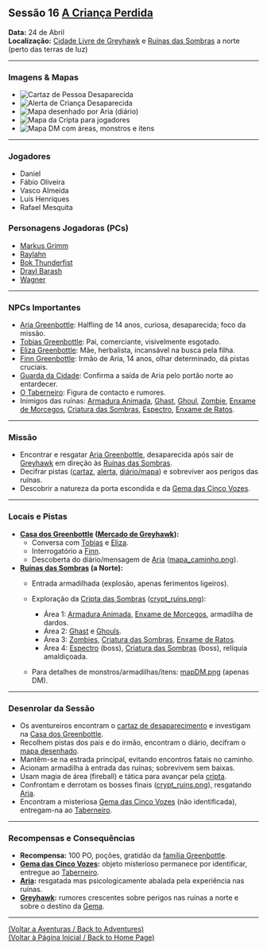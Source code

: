 ## Sessão 16  [A Criança Perdida](a_crianca_perdida.md)

**Data:** 24 de Abril  
**Localização:** [Cidade Livre de Greyhawk](cidade_de_greyhawk.md) e [Ruínas das Sombras](ruinas_das_sombras.md) a norte (perto das terras de Iuz)

---

### Imagens & Mapas

- ![Cartaz de Pessoa Desaparecida](images/missing_person.png)
- ![Alerta de Criança Desaparecida](images/child_alert.png)
- ![Mapa desenhado por Aria (diário)](images/mapa_caminho.png)
- ![Mapa da Cripta para jogadores](images/crypt_ruins.png)
- ![Mapa DM com áreas, monstros e itens](images/mapDM.png)

---

### Jogadores

- Daniel
- Fábio Oliveira
- Vasco Almeida
- Luís Henriques
- Rafael Mesquita

### Personagens Jogadoras (PCs)

- [Markus Grimm](markus_grimm.md)
- [Raylahn](raylahn.md)
- [Bok Thunderfist](bok_thunderfist.md)
- [Drayl Barash](pc_drayl_barash..md)
- [Wagner](wagner.md)

---

### NPCs Importantes

- [Aria Greenbottle](aria_greenbottle.md): Halfling de 14 anos, curiosa, desaparecida; foco da missão.
- [Tobias Greenbottle](tobias_greenbottle.md): Pai, comerciante, visivelmente esgotado.
- [Eliza Greenbottle](eliza_greenbottle.md): Mãe, herbalista, incansável na busca pela filha.
- [Finn Greenbottle](finn_greenbottle.md): Irmão de Aria, 14 anos, olhar determinado, dá pistas cruciais.
- [Guarda da Cidade](guarda_da_cidade.md): Confirma a saída de Aria pelo portão norte ao entardecer.
- [O Taberneiro](taberneiro.md): Figura de contacto e rumores.
- Inimigos das ruínas: [Armadura Animada](armadura_animada.md), [Ghast](ghast.md), [Ghoul](ghoul.md), [Zombie](zombie.md), [Enxame de Morcegos](enxame_de_morcegos.md), [Criatura das Sombras](criatura_das_sombras.md), [Espectro](spectral_wraith.md), [Enxame de Ratos](enxame_de_ratos.md).

---

### Missão

- Encontrar e resgatar [Aria Greenbottle](aria_greenbottle.md), desaparecida após sair de [Greyhawk](cidade_de_greyhawk.md) em direção às [Ruínas das Sombras](ruinas_das_sombras.md).
- Decifrar pistas ([cartaz](missing_person.png), [alerta](child_alert.png), [diário/mapa](mapa_caminho.png)) e sobreviver aos perigos das ruínas.
- Descobrir a natureza da porta escondida e da [Gema das Cinco Vozes](gema_das_cinco_vozes.md).

---

### Locais e Pistas

- **[Casa dos Greenbottle](casa_dos_greenbottle.md) ([Mercado de Greyhawk](cidade_de_greyhawk.md)):**
    - Conversa com [Tobias](tobias_greenbottle.md) e [Eliza](eliza_greenbottle.md).
    - Interrogatório a [Finn](finn_greenbottle.md).
    - Descoberta do diário/mensagem de [Aria](aria_greenbottle.md) ([mapa_caminho.png](mapa_caminho.png)).
- **[Ruínas das Sombras](ruinas_das_sombras.md) (a Norte):**
    - Entrada armadilhada (explosão, apenas ferimentos ligeiros).
    - Exploração da [Cripta das Sombras](cripta_das_sombras.md) ([crypt_ruins.png](crypt_ruins.png)):
        - Área 1: [Armadura Animada](armadura_animada.md), [Enxame de Morcegos](enxame_de_morcegos.md), armadilha de dardos.
        - Área 2: [Ghast](ghast.md) e [Ghouls](ghoul.md).
        - Área 3: [Zombies](zombie.md), [Criatura das Sombras](criatura_das_sombras.md), [Enxame de Ratos](enxame_de_ratos.md).
        - Área 4: [Espectro](spectral_wraith.md) (boss), [Criatura das Sombras](criatura_das_sombras.md) (boss), relíquia amaldiçoada.

    - Para detalhes de monstros/armadilhas/itens: [mapDM.png](mapDM.png) (apenas DM).

---

### Desenrolar da Sessão

- Os aventureiros encontram o [cartaz de desaparecimento](missing_person.png) e investigam na [Casa dos Greenbottle](casa_dos_greenbottle.md).
- Recolhem pistas dos pais e do irmão, encontram o diário, decifram o [mapa desenhado](mapa_caminho.png).
- Mantêm-se na estrada principal, evitando encontros fatais no caminho.
- Acionam armadilha à entrada das ruínas; sobrevivem sem baixas.
- Usam magia de área (fireball) e tática para avançar pela [cripta](cripta_das_sombras.md).
- Confrontam e derrotam os bosses finais ([crypt_ruins.png](crypt_ruins.png)), resgatando [Aria](aria_greenbottle.md).
- Encontram a misteriosa [Gema das Cinco Vozes](gema_das_cinco_vozes.md) (não identificada), entregam-na ao [Taberneiro](taberneiro.md).

---

### Recompensas e Consequências

- **Recompensa:** 100 PO, poções, gratidão da [família Greenbottle](casa_dos_greenbottle.md).
- **[Gema das Cinco Vozes](gema_das_cinco_vozes.md):** objeto misterioso permanece por identificar, entregue ao [Taberneiro](taberneiro.md).
- **[Aria](aria_greenbottle.md):** resgatada mas psicologicamente abalada pela experiência nas ruínas.
- **[Greyhawk](cidade_de_greyhawk.md):** rumores crescentes sobre perigos nas ruínas a norte e sobre o destino da [Gema](gema_das_cinco_vozes.md).

---

[(Voltar a Aventuras / Back to Adventures)](dm/summary/aventuras.md)  
[(Voltar à Página Inicial / Back to Home Page)](home.md)



















